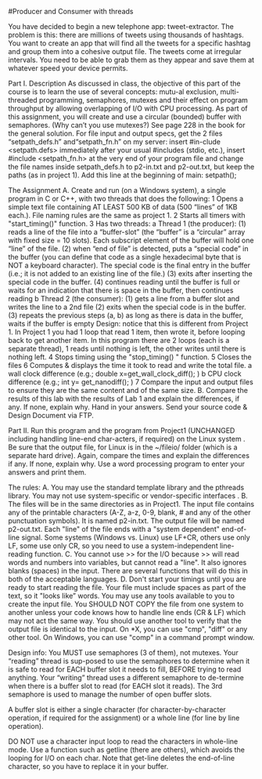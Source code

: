 #Producer and Consumer with threads

You have decided to begin a new telephone app: tweet-extractor. The problem is this: there are millions of tweets using thousands of hashtags. You want to create an app that will find all the tweets for a specific hashtag and group them into a cohesive output file. The tweets come at irregular intervals. You need to be able to grab them as they appear and save them at whatever speed your device permits.

Part I.	Description
As discussed in class, the objective of this part of the course is to learn the use of several concepts: mutu-al exclusion, multi-threaded programming, semaphores, mutexes and their effect on program throughput by allowing overlapping of I/O with CPU processing.
As part of this assignment, you will create and use a circular (bounded) buffer with semaphores. (Why can’t you use mutexes?) See page 228 in the book for the general solution.
For file input and output specs, get the 2 files “setpath_defs.h” and“setpath_fn.h” on my server: insert #in-clude <setpath.defs> immediately after your usual #includes (stdio, etc.), insert #include <setpath_fn.h> at the very end of your program file and change the file names inside setpath_defs.h to p2-in.txt and p2-out.txt, but keep the paths (as in project 1). Add this line at the beginning of main: setpath();

The Assignment
A.	Create and run (on a Windows system), a single program in C or C++, with two threads that does the following:
1	Opens a simple text file containing AT LEAST 500 KB of data (500 “lines” of 1KB each.). File naming rules are the same as project 1.
2	Starts all timers with "start_timing()" function. 
3	Has two threads:
a	Thread 1 (the producer):
(1)	reads a line of the file into a “buffer-slot” (the “buffer” is a “circular” array with fixed size = 10 slots). Each subscript element of the buffer will hold one “line” of the file.
(2)	when “end of file” is detected, puts a “special code” in the buffer (you can define that code as a single hexadecimal byte that is NOT a keyboard character). The special code is the final entry in the buffer (i.e.; it is not added to an existing line of the file.) 
(3)	exits after inserting the special code in the buffer.
(4)	continues reading until the buffer is full or waits for an indication that there is space in the buffer, then continues reading
b	Thread 2 (the consumer):
(1)	gets a line from a buffer slot and writes the line to a 2nd file
(2)	exits when the special code is in the buffer.
(3)	repeats the previous steps (a, b) as long as there is data in the buffer, waits if the buffer is empty
Design: notice that this is different from Project 1. In Project 1 you had 1 loop that read 1 item, then wrote it, before looping back to get another item. In this program there are 2 loops (each is a separate thread), 1 reads until nothing is left, the other writes until there is nothing left. 
4	Stops timing using the "stop_timing() " function.
5	Closes the files
6	Computes & displays the time it took to read and write the total file.
a	wall clock difference (e.g.; double x=get_wall_clock_diff();   )
b	CPU clock difference (e.g.; int y= get_nanodiff();   )
7	Compare the input and output files to ensure they are the same content and of the same size.
B.	Compare the results of this lab with the results of Lab 1 and explain the differences, if any.  If none, explain why.  Hand in your answers. Send your source code & Design Document via FTP.

Part II.	Run this program and the program from Project1 (UNCHANGED including handling line-end char-acters, if required) on the Linux system .  Be sure that the output file, for Linux is in the ~/fileio/ folder (which is a separate hard drive). Again, compare the times and explain the differences if any.  If none, explain why.  Use a word processing program to enter your answers and print them.  

The rules:
A.	You may use the standard template library and the pthreads library. You may not use system-specific or vendor-specific interfaces  .
B.	The files will be in the same directories as in Project1. The input file contains any of the printable characters (A-Z, a-z, 0-9, blank, # and any of the other punctuation symbols).  It is named p2-in.txt. The output file will be named p2-out.txt. Each "line" of the file ends with a "system dependent" end-of-line signal.  Some systems (Windows vs. Linux) use LF+CR, others use only LF, some use only CR, so you need to use a system-independent line-reading function.
C.	You cannot use >> for the I/O  because >> will read words and numbers into variables, but cannot read a "line".  It also ignores blanks (spaces) in the input. There are several functions that will do this in both of the acceptable languages.
D.	Don't start your timings until you are ready to start reading the file.  Your file must include spaces as part of the text, so it "looks like” words.  You may use any tools available to you to create the input file. You SHOULD NOT COPY the file from one system to another unless your code knows how to handle line ends (CR & LF) which may not act the same way.  You should use another tool to verify that the output file is identical to the input.  On *X, you can use "cmp", "diff" or any other tool.  On Windows, you can use "comp" in a command prompt window.

Design info: You MUST use semaphores (3 of them), not mutexes. Your “reading” thread is sup-posed to use the semaphores to determine when it is safe to read for EACH buffer slot it needs to fill, BEFORE trying to read anything. Your “writing” thread uses a different semaphore to de-termine when there is a buffer slot to read (for EACH slot it reads). The 3rd semaphore is used to manage the number of open buffer slots.

A buffer slot is either a single character (for character-by-character operation, if required for the assignment) or a whole line (for line by line operation).

DO NOT use a character input loop to read the characters in whole-line mode. Use a function such as getline (there are others), which avoids the looping for I/O on each char. Note that get-line deletes the end-of-line character, so you have to replace it in your buffer.
